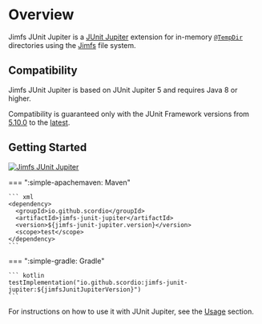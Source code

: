 # Overview

Jimfs JUnit Jupiter is a [JUnit Jupiter](https://junit.org/) extension for in-memory
[`@TempDir`](https://docs.junit.org/current/api/org.junit.jupiter.api/org/junit/jupiter/api/io/TempDir.html) directories
using the [Jimfs](https://github.com/google/jimfs) file system.

## Compatibility

Jimfs JUnit Jupiter is based on JUnit Jupiter 5 and requires Java 8 or higher.

Compatibility is guaranteed only with the JUnit Framework versions from
[5.10.0](https://junit.org/junit5/docs/5.10.0/release-notes/index.html)
to the
[latest](https://junit.org/junit5/docs/current/release-notes/index.html).

## Getting Started

[![Jimfs JUnit Jupiter](https://img.shields.io/maven-central/v/io.github.scordio/jimfs-junit-jupiter?label=Jimfs%20JUnit%20Jupiter&color=#4cae4f)](https://central.sonatype.com/artifact/io.github.scordio/jimfs-junit-jupiter)

=== ":simple-apachemaven: Maven"

    ``` xml
    <dependency>
      <groupId>io.github.scordio</groupId>
      <artifactId>jimfs-junit-jupiter</artifactId>
      <version>${jimfs-junit-jupiter.version}</version>
      <scope>test</scope>
    </dependency>
    ```

=== ":simple-gradle: Gradle"

    ``` kotlin
    testImplementation("io.github.scordio:jimfs-junit-jupiter:${jimfsJunitJupiterVersion}")
    ```

For instructions on how to use it with JUnit Jupiter, see the [Usage](usage.md) section.
